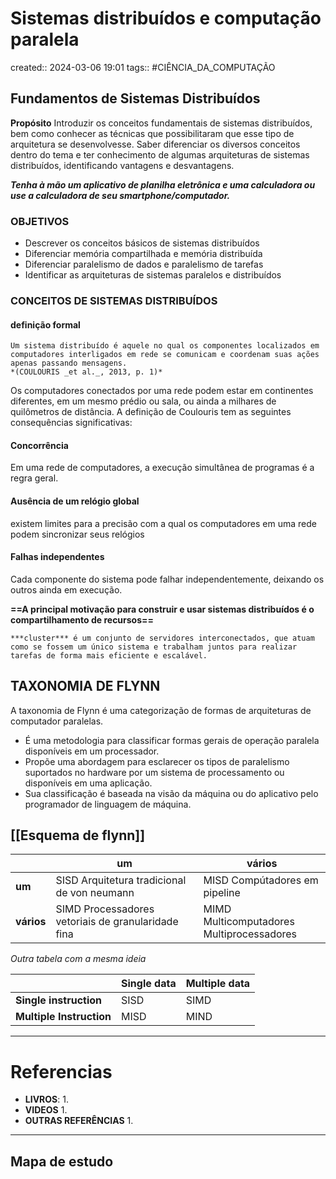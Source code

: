 # Sistemas distribuídos e computação paralela
created:: 2024-03-06 19:01
tags:: #CIÊNCIA_DA_COMPUTAÇÃO

## Fundamentos de Sistemas Distribuídos
**Propósito**
	Introduzir os conceitos fundamentais de sistemas distribuídos, bem como conhecer as técnicas que possibilitaram que esse tipo de arquitetura se desenvolvesse. Saber diferenciar os diversos conceitos dentro do tema e ter conhecimento de algumas arquiteturas de sistemas distribuídos, identificando vantagens e desvantagens.

***Tenha à mão um aplicativo de planilha eletrônica e uma calculadora ou use a calculadora de seu smartphone/computador.***


### OBJETIVOS
- Descrever os conceitos básicos de sistemas distribuídos
- Diferenciar memória compartilhada e memória distribuída
- Diferenciar paralelismo de dados e paralelismo de tarefas
- Identificar as arquiteturas de sistemas paralelos e distribuídos

### CONCEITOS DE SISTEMAS DISTRIBUÍDOS

#### definição formal 
```ad-note
Um sistema distribuído é aquele no qual os componentes localizados em computadores interligados em rede se comunicam e coordenam suas ações apenas passando mensagens.
*(COULOURIS _et al._, 2013, p. 1)*
```

Os computadores conectados por uma rede podem estar em continentes diferentes, em um mesmo prédio ou sala, ou ainda a milhares de quilômetros de distância. A definição de Coulouris tem as seguintes consequências significativas:

#### Concorrência
 Em uma rede de computadores, a execução simultânea de programas é a regra geral.
#### Ausência de um relógio global
 existem limites para a precisão com a qual os computadores em uma rede podem sincronizar seus relógios
#### Falhas independentes
 Cada componente do sistema pode falhar independentemente, deixando os outros ainda em execução.

**==A principal motivação para construir e usar sistemas distribuídos é o compartilhamento de recursos==**

```ad-info
***cluster*** é um conjunto de servidores interconectados, que atuam como se fossem um único sistema e trabalham juntos para realizar tarefas de forma mais eficiente e escalável.
```
## TAXONOMIA DE FLYNN
A taxonomia de Flynn é uma categorização de formas de arquiteturas de computador paralelas.

- É uma metodologia para classificar formas gerais de operação paralela disponíveis em um processador.
- Propõe uma abordagem para esclarecer os tipos de paralelismo suportados no hardware por um sistema de processamento ou disponíveis em uma aplicação.
- Sua classificação é baseada na visão da máquina ou do aplicativo pelo programador de linguagem de máquina.

## [[Esquema de flynn]]

|            | **um**                                             | **vários**                                              |
| ---------- | -------------------------------------------------- | ------------------------------------------------------- |
| **um**     | SISD Arquitetura tradicional de von neumann        | MISD Compútadores em pipeline                           |
| **vários** | SIMD Processadores vetoriais de granularidade fina | MIMD Multicomputadores<br>           Multiprocessadores |
*Outra tabela com a mesma ideia*

|                          | Single data | Multiple data |
| ------------------------ | ----------- | ------------- |
| **Single  instruction**  | SISD        | SIMD          |
| **Multiple Instruction** | MISD        | MIND          |


---
# Referencias
- **LIVROS**:
	1. 
- **VIDEOS**
	1. 
- **OUTRAS REFERÊNCIAS**
	1. 
---
## Mapa de estudo
